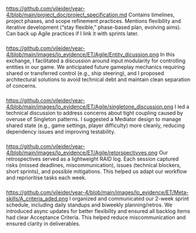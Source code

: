 
https://github.com/vileider/year-4/blob/main/project_doc/project_specification.md
Contains timelines, project phases, and scope refinement practices.
Mentions flexibility and iterative development (“stay flexible,” phase-based plan, evolving aims).
Can back up Agile practices if I link it with sprints later.
###

https://github.com/vileider/year-4/blob/main/images/lo_evidence/ET/Agile/Entity_dicussion.png
In this exchange, I facilitated a discussion around input modularity for controlling entities in our game. We anticipated future gameplay mechanics requiring shared or transferred control (e.g., ship steering), and I proposed architectural solutions to avoid technical debt and maintain clean separation of concerns.

###
https://github.com/vileider/year-4/blob/main/images/lo_evidence/ET/Agile/singletone_discussion.png
I led a technical discussion to address concerns about tight coupling caused by overuse of Singleton patterns. I suggested a Mediator design to manage shared state (e.g., game settings, player difficulty) more cleanly, reducing dependency issues and improving testability.

###
https://github.com/vileider/year-4/blob/main/images/lo_evidence/ET/Agile/retorspectivves.png
Our retrospectives served as a lightweight RAID log. Each session captured risks (missed deadlines, miscommunication), issues (technical blockers, short sprints), and possible mitigations. This helped us adapt our workflow and reprioritise tasks each week.

###
https://github.com/vileider/year-4/blob/main/images/lo_evidence/ET/Meta-skills/A_criteria_aded.png
I organized and communicated our 2-week sprint schedule, including daily standups and biweekly planning/retros. We introduced async updates for better flexibility and ensured all backlog items had clear Acceptance Criteria. This helped reduce miscommunication and ensured clarity in deliverables.